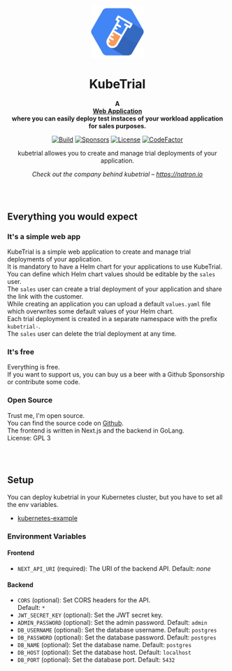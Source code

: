 <p align="center">
    <a href="https://natron.io/">
        <img height="120px" src="assets/kubetrial_logo_color.png" />
    </a>
    <h1 align="center">
        KubeTrial
    </h1>
</p>

<p align="center">
  <strong>
    A <br />
    <a href="https://github.com/natrongmbh/kubetrial">Web Application</a>
    <br />
    where you can easily deploy test instaces of your workload application for sales purposes.
  </strong>
</p>

<p align="center">
  <a href="https://github.com/natrongmbh/kubetrial/issues"><img
    src="https://img.shields.io/github/issues/natrongmbh/kubetrial"
    alt="Build"
  /></a>
  <a href="https://github.com/sponsors/janlauber"><img
    src="https://img.shields.io/github/sponsors/janlauber" 
    alt="Sponsors"
  /></a>
  <a href="https://github.com/natrongmbh/kubetrial"><img 
    src="https://img.shields.io/github/license/natrongmbh/kubetrial" 
    alt="License"
  /></a>
  <a href="https://www.codefactor.io/repository/github/natrongmbh/kubetrial"><img 
    src="https://www.codefactor.io/repository/github/natrongmbh/kubetrial/badge" 
    alt="CodeFactor" 
  /></a>
</p>

<p align="center">
  kubetrial allowes you to create and manage trial deployments of your application.
</p>

<p align="center">
  <em>
    Check out the company behind kubetrial – 
    <a
      href="https://natron.io/"
    >https://natron.io</a>
  </em>
</p>

<h2></h2>
<p>&nbsp;</p>

## Everything you would expect

### It's a simple web app

KubeTrial is a simple web application to create and manage trial deployments of your application.  
It is mandatory to have a Helm chart for your applications to use KubeTrial.  
You can define which Helm chart values should be editable by the `sales` user.  
The `sales` user can create a trial deployment of your application and share the link with the customer.  
While creating an application you can upload a default `values.yaml` file which overwrites some default values of your Helm chart.  
Each trial deployment is created in a separate namespace with the prefix `kubetrial-`.  
The `sales` user can delete the trial deployment at any time.  

### It's free

Everything is free.  
If you want to support us, you can buy us a beer with a Github Sponsorship or contribute some code.

### Open Source

Trust me, I'm open source.  
You can find the source code on [Github](https://github.com/natrongmbh/kubetrial).  
The frontend is written in Next.js and the backend in GoLang.  
License: GPL 3

<h2></h2>
<p>&nbsp;</p>

## Setup

You can deploy kubetrial in your Kubernetes cluster, but you have to set all the env variables.

- [kubernetes-example](/kubernetes/)


### Environment Variables

#### Frontend

- `NEXT_API_URI` (required): The URI of the backend API.
  Default: *none*


#### Backend

- `CORS` (optional): Set CORS headers for the API.  
  Default: `*`
- `JWT_SECRET_KEY` (optional): Set the JWT secret key.
- `ADMIN_PASSWORD` (optional): Set the admin password.
  Default: `admin`
- `DB_USERNAME` (optional): Set the database username.
  Default: `postgres`
- `DB_PASSWORD` (optional): Set the database password.
  Default: `postgres`
- `DB_NAME` (optional): Set the database name.
  Default: `postgres`
- `DB_HOST` (optional): Set the database host.
  Default: `localhost`
- `DB_PORT` (optional): Set the database port.
  Default: `5432`